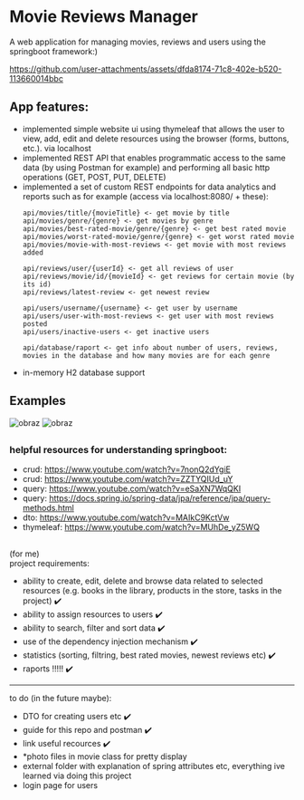 # Movie Reviews Manager
A web application for managing movies, reviews and users using the springboot framework:) 

https://github.com/user-attachments/assets/dfda8174-71c8-402e-b520-113660014bbc

## App features:
- implemented simple website ui using thymeleaf that allows the user to view, add, edit and delete resources using the browser (forms, buttons, etc.). via localhost
- implemented REST API that enables programmatic access to the same data (by using Postman for example) and performing all basic http operations (GET, POST, PUT, DELETE)
- implemented a set of custom REST endpoints for data analytics and reports such as for example (access via localhost:8080/ + these):
  ```
  api/movies/title/{movieTitle} <- get movie by title
  api/movies/genre/{genre} <- get movies by genre
  api/movies/best-rated-movie/genre/{genre} <- get best rated movie
  api/movies/worst-rated-movie/genre/{genre} <- get worst rated movie
  api/movies/movie-with-most-reviews <- get movie with most reviews added
  ```
  ```
  api/reviews/user/{userId} <- get all reviews of user
  api/reviews/movie/id/{movieId} <- get reviews for certain movie (by its id)
  api/reviews/latest-review <- get newest review
  ```
   ```
  api/users/username/{username} <- get user by username
  api/users/user-with-most-reviews <- get user with most reviews posted
  api/users/inactive-users <- get inactive users
    ```
  ```
  api/database/raport <- get info about number of users, reviews, movies in the database and how many movies are for each genre
  ```
- in-memory H2 database support

## Examples
![obraz](https://github.com/user-attachments/assets/8784672c-0fec-432b-a1f0-d05bbe0616a0)
![obraz](https://github.com/user-attachments/assets/dcc85bfc-6877-41b8-b2bd-d6db1e70ab5b)

  
##
### helpful resources for understanding springboot:
- crud: https://www.youtube.com/watch?v=7nonQ2dYgiE
- crud: https://www.youtube.com/watch?v=ZZTYQIUd_uY
- query: https://www.youtube.com/watch?v=eSaXN7WqQKI
- query: https://docs.spring.io/spring-data/jpa/reference/jpa/query-methods.html
- dto: https://www.youtube.com/watch?v=MAIkC9KctVw
- thymeleaf: https://www.youtube.com/watch?v=MUhDe_yZ5WQ

## 
(for me) \
project requirements:
- ability to create, edit, delete and browse data related to
selected resources (e.g. books in the library, products in the store, tasks in
the project) ✔️
- ability to assign resources to users ✔️
- ability to search, filter and sort data ✔️
- use of the dependency injection mechanism ✔️
- statistics (sorting, filtring, best rated movies, newest reviews etc) ✔️
- raports !!!!! ✔️
----- 
to do (in the future maybe):
- DTO for creating users etc ✔️
- guide for this repo and postman ✔️
- link useful recources ✔️
- *photo files in movie class for pretty display
- external folder with explanation of spring attributes etc, everything ive learned via doing this project
- login page for users


